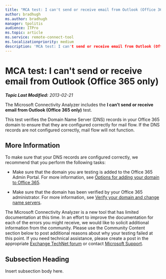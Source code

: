 ```yaml
---
title: "MCA test: I can't send or receive email from Outlook (Office 365 only)"
author: bradhugh
ms.author: bradhugh
manager: tpolitis
audience: ITPro 
ms.topic: article 
ms.service: remote-connect-tool
ms.localizationpriority: medium
description: 'MCA test: I can't send or receive email from Outlook (Office 365 only)'
---
```



# MCA test: I can't send or receive email from Outlook (Office 365 only)


_**Topic Last Modified:** 2013-02-21_

The Microsoft Connectivity Analyzer includes the **I can’t send or receive email from Outlook (Office 365 only)** test.

This test verifies the Domain Name Server (DNS) records in your Office 365 domain to ensure that they are configured correctly for mail flow. If the DNS records are not configured correctly, mail flow will not function.

<div>

## More Information

To make sure that your DNS records are configured correctly, we recommend that you perform the following tasks:

  - Make sure that the domain you are testing is added to the Office 365 Admin Portal. For more information, see [Options for adding your domain to Office 365](https://go.microsoft.com/fwlink/p/?linkid=285340).

  - Make sure that the domain has been verified by your Office 365 administrator. For more information, see [Verify your domain and change name servers](https://go.microsoft.com/fwlink/p/?linkid=285342).

The Microsoft Connectivity Analyzer is a new tool that has limited documentation at this time. In an effort to improve the documentation for each of the errors you might receive, we would like to solicit additional information from the community. Please use the Community Content section below to post additional reasons about why your testing failed at this point. If you need technical assistance, please create a post in the appropriate [Exchange TechNet forum](https://go.microsoft.com/fwlink/p/?linkid=73420) or contact [Microsoft Support](https://go.microsoft.com/fwlink/p/?linkid=8158).

<div>

## Subsection Heading

Insert subsection body here.

</div>

</div>

</div>

<span> </span>

</div>

</div>

</div>

